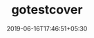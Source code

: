 ---
title: "gotestcover"
date: 2019-06-16T17:46:51+05:30
type: "organisations"
org_name: "RStudio"
repo_desc: "Go test cover with multiple packages support"
repo_link: https://github.com/rstudio/gotestcover


---